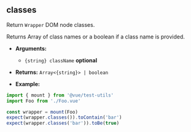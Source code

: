 ## classes

Return `Wrapper` DOM node classes.

Returns Array of class names or a boolean if a class name is provided.

- **Arguments:**

  - `{string} className` **optional**

- **Returns:** `Array<{string}> | boolean`

- **Example:**

```js
import { mount } from '@vue/test-utils'
import Foo from './Foo.vue'

const wrapper = mount(Foo)
expect(wrapper.classes()).toContain('bar')
expect(wrapper.classes('bar')).toBe(true)
```
